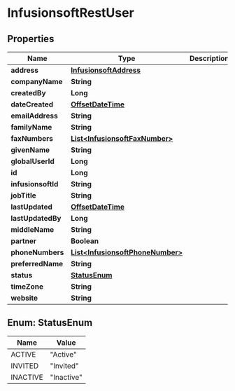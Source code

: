 
# InfusionsoftRestUser

## Properties
Name | Type | Description | Notes
------------ | ------------- | ------------- | -------------
**address** | [**InfusionsoftAddress**](InfusionsoftAddress.md) |  |  [optional]
**companyName** | **String** |  |  [optional]
**createdBy** | **Long** |  |  [optional]
**dateCreated** | [**OffsetDateTime**](OffsetDateTime.md) |  |  [optional]
**emailAddress** | **String** |  |  [optional]
**familyName** | **String** |  |  [optional]
**faxNumbers** | [**List&lt;InfusionsoftFaxNumber&gt;**](InfusionsoftFaxNumber.md) |  |  [optional]
**givenName** | **String** |  |  [optional]
**globalUserId** | **Long** |  |  [optional]
**id** | **Long** |  | 
**infusionsoftId** | **String** |  |  [optional]
**jobTitle** | **String** |  |  [optional]
**lastUpdated** | [**OffsetDateTime**](OffsetDateTime.md) |  |  [optional]
**lastUpdatedBy** | **Long** |  |  [optional]
**middleName** | **String** |  |  [optional]
**partner** | **Boolean** |  |  [optional]
**phoneNumbers** | [**List&lt;InfusionsoftPhoneNumber&gt;**](InfusionsoftPhoneNumber.md) |  |  [optional]
**preferredName** | **String** |  |  [optional]
**status** | [**StatusEnum**](#StatusEnum) |  |  [optional]
**timeZone** | **String** |  |  [optional]
**website** | **String** |  |  [optional]


<a name="StatusEnum"></a>
## Enum: StatusEnum
Name | Value
---- | -----
ACTIVE | &quot;Active&quot;
INVITED | &quot;Invited&quot;
INACTIVE | &quot;Inactive&quot;



